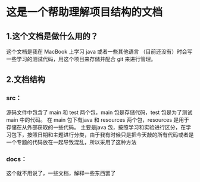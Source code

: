 # 这是一个帮助理解项目结构的文档
## 1.这个文档是做什么用的？
这个文档是我在 MacBook 上学习 java 或者一些其他语言 （目前还没有）时会写一些学习的测试代码，用这个项目来存储并配合 git 来进行管理。
## 2.文档结构
### src：
源码文件中包含了 main 和 test 两个包，main 包是存储代码，test 包是为了测试 main 中的代码。
在 main 包下有java 和 resources 两个包，resources 是用于存储在从外部获取的一些代码。
主要是java 包，按照学习和实验进行区分，在学习包下，按照日期和主题进行分类，由于我有时候只是把今天敲的所有代码或者是一个专题的代码放在一起导致混乱，所以采用了这种方法
### docs：
这个就不用说了，一些文档，解释一些东西罢了